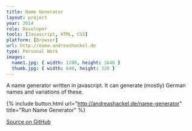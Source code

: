 ```yaml
---
title: Name Generator
layout: project
year: 2014
role: Developer
tools: [Javascript, HTML, CSS]
platform: [Browser]
url: http://name.andreashackel.de
type: Personal Work
images:
  name1.jpg: { width: 1280, height: 1640 }
  thumb.jpg: { width: 640, height: 320 }
---
```

A name generator written in javascript. It can generate (mostly) German names and variations of these.

{% include button.html url="http://andreashackel.de/name-generator" title="Run Name Generator" %}

[Source on GitHub](https://github.com/ahackel/tilt)
